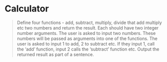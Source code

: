 # Calculator

> Define four functions - add, subtract, multiply, divide that add multiply etc two numbers and return the result. Each should have two integer number arguments.
> The user is asked to input two numbers. These numbers will be passed as arguments into one of the functions. 
> The user is asked to input 1 to add, 2 to subtract etc.
> If they input 1, call the ‘add’ function, input 2 calls the ‘subtract’ function etc. 
> Output the returned result as part of a sentence.
